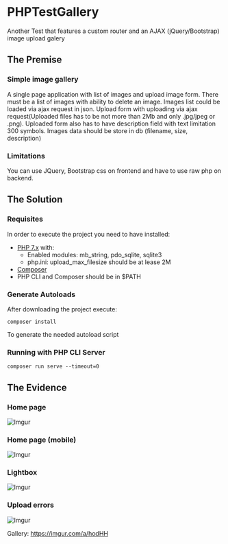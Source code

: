 # PHPTestGallery
Another Test that features a custom router and an AJAX (jQuery/Bootstrap) image upload galery

## The Premise

### Simple image gallery
 A single page application with list of images and upload image form.
 There must be a list of images with ability to delete an image.
 Images list could be loaded via ajax request in json.
 Upload form with uploading via ajax request(Uploaded files has to be not more than 2Mb and only .jpg/jpeg or .png).
 Uploaded form also has to have description field with text limitation 300 symbols.
 Images data should be store in db (filename, size, description)

### Limitations
 You can use JQuery, Bootstrap css on frontend and have to use raw php on backend.

## The Solution

### Requisites
In order to execute the project you need to have installed:

- [PHP 7.x](http://php.net/downloads.php) with: 
  - Enabled modules: mb_string, pdo_sqlite, sqlite3
  - php.ini: upload_max_filesize should be at lease 2M 
- [Composer](https://getcomposer.org/download/)
- PHP CLI and Composer should be in $PATH 

### Generate Autoloads

After downloading the project execute:

```
composer install
```

To generate the needed autoload script

### Running with PHP CLI Server
```
composer run serve --timeout=0
```

## The Evidence

### Home page

![Imgur](https://i.imgur.com/hajk9YN.jpg?1)

### Home page (mobile)

![Imgur](https://i.imgur.com/U25p1Lq.png)

### Lightbox

![Imgur](https://i.imgur.com/TIJaUM6.jpg?1)

### Upload errors

![Imgur](https://i.imgur.com/2LzQphY.png?1)

Gallery: https://imgur.com/a/hodHH